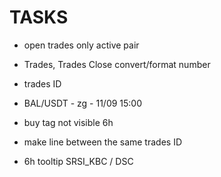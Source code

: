 # TASKS
  - open trades only active pair
  - Trades, Trades Close convert/format number
  - trades ID

  - BAL/USDT - zg - 11/09 15:00
  - buy tag not visible 6h
  - make line between the same trades ID
  - 6h tooltip SRSI_KBC / DSC
